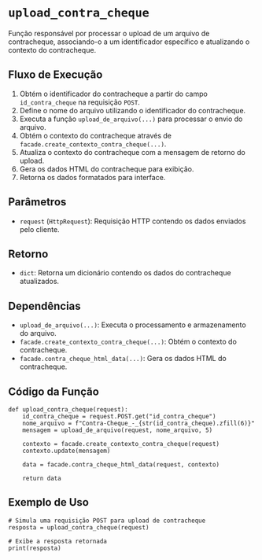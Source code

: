 # `upload_contra_cheque`

Função responsável por processar o upload de um arquivo de contracheque, associando-o a um identificador específico e atualizando o contexto do contracheque.

## Fluxo de Execução

1. Obtém o identificador do contracheque a partir do campo `id_contra_cheque` na requisição `POST`.
2. Define o nome do arquivo utilizando o identificador do contracheque.
3. Executa a função `upload_de_arquivo(...)` para processar o envio do arquivo.
4. Obtém o contexto do contracheque através de `facade.create_contexto_contra_cheque(...)`.
5. Atualiza o contexto do contracheque com a mensagem de retorno do upload.
6. Gera os dados HTML do contracheque para exibição.
7. Retorna os dados formatados para interface.

## Parâmetros

- `request` (`HttpRequest`): Requisição HTTP contendo os dados enviados pelo cliente.

## Retorno

- `dict`: Retorna um dicionário contendo os dados do contracheque atualizados.

## Dependências

- `upload_de_arquivo(...)`: Executa o processamento e armazenamento do arquivo.
- `facade.create_contexto_contra_cheque(...)`: Obtém o contexto do contracheque.
- `facade.contra_cheque_html_data(...)`: Gera os dados HTML do contracheque.

## Código da Função

```{py3 linenums="1"}
def upload_contra_cheque(request):
    id_contra_cheque = request.POST.get("id_contra_cheque")
    nome_arquivo = f"Contra-Cheque_-_{str(id_contra_cheque).zfill(6)}"
    mensagem = upload_de_arquivo(request, nome_arquivo, 5)

    contexto = facade.create_contexto_contra_cheque(request)
    contexto.update(mensagem)

    data = facade.contra_cheque_html_data(request, contexto)

    return data
```

## Exemplo de Uso

```{py3 linenums="1"}
# Simula uma requisição POST para upload de contracheque
resposta = upload_contra_cheque(request)

# Exibe a resposta retornada
print(resposta)
```
